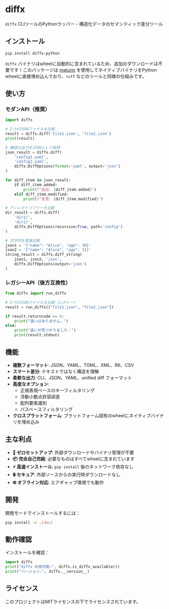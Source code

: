 # diffx

`diffx` CLIツールのPythonラッパー - 構造化データのセマンティック差分ツール

## インストール

```bash
pip install diffx-python
```

`diffx` バイナリはwheelに自動的に含まれているため、追加のダウンロードは不要です！このパッケージは [maturin](https://github.com/PyO3/maturin) を使用してネイティブバイナリをPython wheelに直接埋め込んでおり、`ruff` などのツールと同様の仕組みです。

## 使い方

### モダンAPI（推奨）

```python
import diffx

# 2つのJSONファイルを比較
result = diffx.diff('file1.json', 'file2.json')
print(result)

# 構造化出力をJSONとして取得
json_result = diffx.diff(
    'config1.yaml', 
    'config2.yaml',
    diffx.DiffOptions(format='yaml', output='json')
)

for diff_item in json_result:
    if diff_item.added:
        print(f"追加: {diff_item.added}")
    elif diff_item.modified:
        print(f"変更: {diff_item.modified}")

# ディレクトリツリーを比較
dir_result = diffx.diff(
    'dir1/', 
    'dir2/',
    diffx.DiffOptions(recursive=True, path='config')
)

# 文字列を直接比較
json1 = '{"name": "Alice", "age": 30}'
json2 = '{"name": "Alice", "age": 31}'
string_result = diffx.diff_string(
    json1, json2, 'json',
    diffx.DiffOptions(output='json')
)
```

### レガシーAPI（後方互換性）

```python
from diffx import run_diffx

# 2つのJSONファイルを比較（レガシー）
result = run_diffx(["file1.json", "file2.json"])

if result.returncode == 0:
    print("違いはありません。")
else:
    print("違いが見つかりました：")
    print(result.stdout)
```

## 機能

- **複数フォーマット**: JSON、YAML、TOML、XML、INI、CSV
- **スマート差分**: テキストではなく構造を理解
- **柔軟な出力**: CLI、JSON、YAML、unified diff フォーマット
- **高度なオプション**: 
  - 正規表現ベースのキーフィルタリング
  - 浮動小数点許容誤差
  - 配列要素識別
  - パスベースフィルタリング
- **クロスプラットフォーム**: プラットフォーム固有のwheelにネイティブバイナリを埋め込み

## 主な利点

- **🚀 ゼロセットアップ**: 外部ダウンロードやバイナリ管理が不要
- **📦 完全自己完結**: 必要なものはすべてwheelに含まれています
- **⚡ 高速インストール**: `pip install` 後のネットワーク依存なし
- **🔒 セキュア**: 外部ソースからの実行時ダウンロードなし
- **🌐 オフライン対応**: エアギャップ環境でも動作

## 開発

開発モードでインストールするには：

```bash
pip install -e .[dev]
```

## 動作確認

インストールを確認：

```python
import diffx
print("diffx 利用可能:", diffx.is_diffx_available())
print("バージョン:", diffx.__version__)
```

## ライセンス

このプロジェクトはMITライセンスの下でライセンスされています。